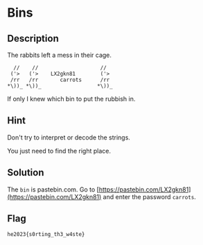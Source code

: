 Bins
=============

Description
-------------
The rabbits left a mess in their cage.
```
  //    //                    //
 ('>   ('>    LX2gkn81        ('>
 /rr   /rr       carrots      /rr
*\))_ *\))_                  *\))_
```
If only I knew which bin to put the rubbish in.


Hint
-------------
Don't try to interpret or decode the strings.

You just need to find the right place.


Solution
-------------
The `bin` is pastebin.com.
Go to [https://pastebin.com/LX2gkn81](https://pastebin.com/LX2gkn81) and enter the password `carrots`.

Flag
-------------
`he2023{s0rting_th3_w4ste}`